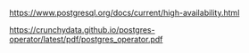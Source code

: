 https://www.postgresql.org/docs/current/high-availability.html

https://crunchydata.github.io/postgres-operator/latest/pdf/postgres_operator.pdf

